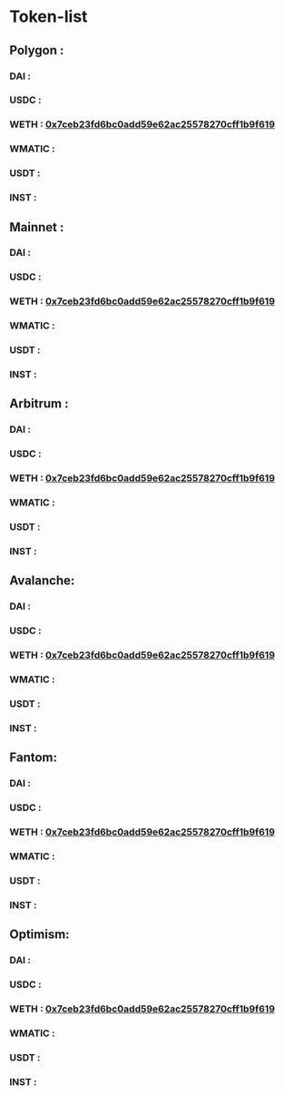 # Token-list

## Polygon : 
### DAI :
### USDC : 
### WETH :  [0x7ceb23fd6bc0add59e62ac25578270cff1b9f619](https://polygonscan.com/token/0x7ceb23fd6bc0add59e62ac25578270cff1b9f619)
### WMATIC :
### USDT :
### INST : 




## Mainnet :
### DAI :
### USDC : 
### WETH :  [0x7ceb23fd6bc0add59e62ac25578270cff1b9f619](https://polygonscan.com/token/0x7ceb23fd6bc0add59e62ac25578270cff1b9f619)
### WMATIC :
### USDT :
### INST : 



## Arbitrum : 
### DAI :
### USDC : 
### WETH :  [0x7ceb23fd6bc0add59e62ac25578270cff1b9f619](https://polygonscan.com/token/0x7ceb23fd6bc0add59e62ac25578270cff1b9f619)
### WMATIC :
### USDT :
### INST : 




## Avalanche: 
### DAI :
### USDC : 
### WETH :  [0x7ceb23fd6bc0add59e62ac25578270cff1b9f619](https://polygonscan.com/token/0x7ceb23fd6bc0add59e62ac25578270cff1b9f619)
### WMATIC :
### USDT :
### INST : 


## Fantom:
### DAI :
### USDC : 
### WETH :  [0x7ceb23fd6bc0add59e62ac25578270cff1b9f619](https://polygonscan.com/token/0x7ceb23fd6bc0add59e62ac25578270cff1b9f619)
### WMATIC :
### USDT :
### INST : 




## Optimism:
### DAI :
### USDC : 
### WETH :  [0x7ceb23fd6bc0add59e62ac25578270cff1b9f619](https://polygonscan.com/token/0x7ceb23fd6bc0add59e62ac25578270cff1b9f619)
### WMATIC :
### USDT :
### INST : 

